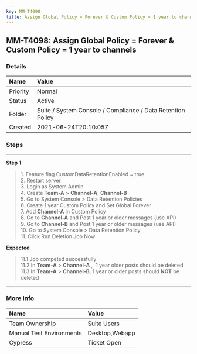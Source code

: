 ```yaml
---
key: MM-T4098
title: Assign Global Policy = Forever & Custom Policy = 1 year to channels
---
```


## MM-T4098: Assign Global Policy = Forever & Custom Policy = 1 year to channels

### Details

| Name     | Value                                                       |
| :------- | :---------------------------------------------------------- |
| Priority | Normal                                                      |
| Status   | Active                                                      |
| Folder   | Suite / System Console / Compliance / Data Retention Policy |
| Created  | 2021-06-24T20:10:05Z                                        |

### Steps

<hr/>

**Step 1**

> <article><span>1. Feature flag CustomDataRetentionEnabled = true.<br />2. Restart server<br />3. Login as System Admin<br />4. Create <strong>Team-A</strong> &gt; <strong>Channel-A</strong>, <strong>Channel-B</strong><br />5. Go to System Console &gt; Data Retention Policies<br />6. Create 1 year Custom Policy and Set Global Forever<br />7. Add <strong>Channel-A</strong> in Custom Policy<br />8. Go to <strong>Channel-A</strong> and Post 1 year or older messages (use API)<br />9. Go to <strong>Channel-</strong><strong>B</strong> and Post 1 year or older messages (use API)</span><span><br />10. Go to System Console &gt; Data Retention Policy<br />11. Click Run Deletion Job Now</span></article>

**Expected**

> <article><span>11.1 Job competed successfully <br />11.2 In <strong>Team-A</strong> &gt; <strong>Channel-A</strong> ,  1 year older posts should be deleted</span><br /><span>11.3 In <strong>Team-A</strong> &gt; <strong>Channel-B</strong>, 1 year or older posts should <strong>NOT</strong> be deleted</span></article>

<hr/>

### More Info

| Name                     | Value          |
| :----------------------- | :------------- |
| Team Ownership           | Suite Users    |
| Manual Test Environments | Desktop,Webapp |
| Cypress                  | Ticket Open    |
